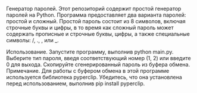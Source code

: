 Генератор паролей.
Этот репозиторий содержит простой генератор паролей на Python. Программа предоставляет два варианта паролей: простой и сложный. Простой пароль состоит из 8 символов, включая строчные буквы и цифры, в то время как сложный пароль может содержать прописные и строчные буквы, цифры, а также специальные символы: /, ., , или _.

Использование.
Запустите программу, выполнив python main.py.
Выберите тип пароля, введя соответствующий номер (1, 2) или введите 0 для выхода.
Скопируйте сгенерированный пароль из буфера обмена.
Примечание.
Для работы с буфером обмена в этой программе используется библиотека pyperclip. Убедитесь, что она установлена перед использованием, выполнив pip install pyperclip.
